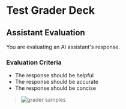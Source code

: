 # Test Grader Deck

## Assistant Evaluation

You are evaluating an AI assistant's response.

### Evaluation Criteria

- The response should be helpful
- The response should be accurate
- The response should be concise

> ![grader samples](./test-grader-samples.toml)
